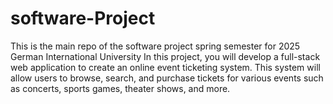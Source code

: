 # software-Project
This is the main repo of the software project spring semester for 2025 German International University
In this project, you will develop a full-stack web application to create an online event ticketing system.
This system will allow users to browse, search, and purchase tickets for various events such as concerts,
sports games, theater shows, and more.

